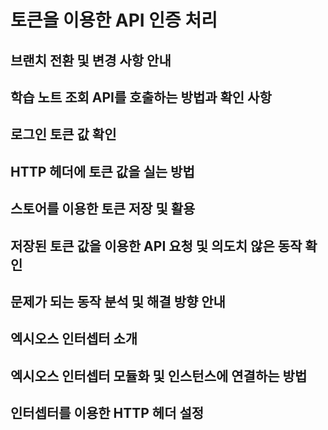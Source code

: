 # 토큰을 이용한 API 인증 처리

## 브랜치 전환 및 변경 사항 안내

## 학습 노트 조회 API를 호출하는 방법과 확인 사항

## 로그인 토큰 값 확인

## HTTP 헤더에 토큰 값을 실는 방법

## 스토어를 이용한 토큰 저장 및 활용

## 저장된 토큰 값을 이용한 API 요청 및 의도치 않은 동작 확인

## 문제가 되는 동작 분석 및 해결 방향 안내

## 엑시오스 인터셉터 소개

## 엑시오스 인터셉터 모듈화 및 인스턴스에 연결하는 방법

## 인터셉터를 이용한 HTTP 헤더 설정